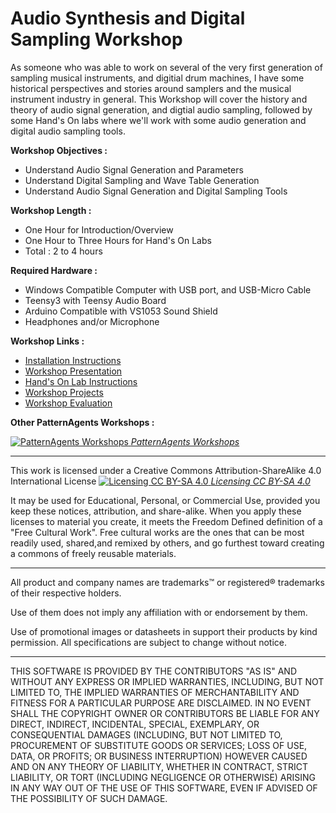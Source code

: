 Audio Synthesis and Digital Sampling Workshop
=============================================
As someone who was able to work on several of the very first generation of sampling musical instruments, 
and digitial drum machines, I have some historical perspectives and stories around samplers and the musical instrument industry in general. 
This Workshop will cover the history and theory of audio signal generation, and digtial audio sampling, followed by some Hand's On labs where we'll work with
some audio generation and digital audio sampling tools.

**Workshop Objectives :**

+ Understand Audio Signal Generation and Parameters
+ Understand Digital Sampling and Wave Table Generation
+ Understand Audio Signal Generation and Digital Sampling Tools

**Workshop Length :**
+ One Hour for Introduction/Overview
+ One Hour to Three Hours for Hand's On Labs
+ Total : 2 to 4 hours

**Required Hardware :**

+ Windows Compatible Computer with USB port, and USB-Micro Cable
+ Teensy3 with Teensy Audio Board
+ Arduino Compatible with VS1053 Sound Shield
+ Headphones and/or Microphone

**Workshop Links :**
+ [Installation Instructions](Workshop/Install_Instructions.pdf)
+ [Workshop Presentation](Workshop/presentations/Workshop.pdf)
+ [Hand's On Lab Instructions](Workshop/presentations/Lab_Instructions.pdf)
+ [Workshop Projects](Workshop/projects/)
+ [Workshop Evaluation](Workshop/presentations/Workshop_Evaluation.pdf)

**Other PatternAgents Workshops :** 

[![PatternAgents Workshops](http://patternagents.github.io/img/projects/Workshops/Workshops.png)
*PatternAgents Workshops*](http://www.patternagents.com/projects/Workshops.html)

-------------------------------------------------------------------------------------------

This work is licensed under a Creative Commons Attribution-ShareAlike 4.0 International License
[![Licensing CC BY-SA 4.0](http://i.creativecommons.org/l/by-sa/4.0/88x31.png)
*Licensing CC BY-SA 4.0*](http://creativecommons.org/licenses/by-sa/4.0/)

It may be used for Educational, Personal, or Commercial Use, provided you keep these notices, attribution, and share-alike. When you apply these licenses to material you create, it meets the Freedom Defined definition of a "Free Cultural Work". Free cultural works are the ones that can be most readily used, shared,and remixed by others, and go furthest toward creating a commons of freely reusable materials.

-------------------------------------------------------------------------------------------

All product and company names are trademarks™ or registered® trademarks of their respective holders.

Use of them does not imply any affiliation with or endorsement by them.

Use of promotional images or datasheets in support their products by kind permission.
All specifications are subject to change without notice.

------------------------------------------------------------------------------------
THIS SOFTWARE IS PROVIDED BY THE CONTRIBUTORS "AS IS" AND WITHOUT ANY EXPRESS OR IMPLIED WARRANTIES, INCLUDING, BUT NOT LIMITED TO, THE IMPLIED WARRANTIES OF MERCHANTABILITY AND FITNESS FOR A PARTICULAR PURPOSE ARE DISCLAIMED. IN NO EVENT SHALL THE COPYRIGHT OWNER OR CONTRIBUTORS BE LIABLE FOR ANY DIRECT, INDIRECT, INCIDENTAL, SPECIAL, EXEMPLARY, OR CONSEQUENTIAL DAMAGES (INCLUDING, BUT NOT LIMITED TO, PROCUREMENT OF SUBSTITUTE GOODS OR SERVICES; LOSS OF USE, DATA, OR PROFITS; OR BUSINESS INTERRUPTION) HOWEVER CAUSED AND ON ANY THEORY OF LIABILITY, WHETHER IN CONTRACT, STRICT LIABILITY, OR TORT (INCLUDING NEGLIGENCE OR OTHERWISE) ARISING IN ANY WAY OUT OF THE USE OF THIS SOFTWARE, EVEN IF ADVISED OF THE POSSIBILITY OF SUCH DAMAGE. 


